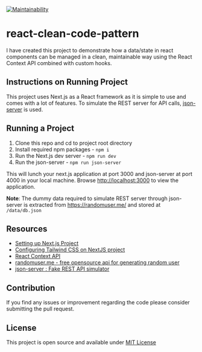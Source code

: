 [![Maintainability](https://api.codeclimate.com/v1/badges/a6d60674d4ba845424cb/maintainability)](https://codeclimate.com/github/ajeetchaulagain/react-clean-code-pattern/maintainability)

# react-clean-code-pattern

I have created this project to demonstrate how a data/state in react components can be managed in a clean, maintainable way using the React Context API combined with custom hooks.

## Instructions on Running Project

This project uses Next.js as a React framework as it is simple to use and comes with a lot of features. To simulate the REST server for API calls, [json-server](https://github.com/typicode/json-server) is used.

## Running a Project

1. Clone this repo and cd to project root directory
2. Install required npm packages - `npm i`
3. Run the Next.js dev server - `npm run dev`
4. Run the json-server - `npm run json-server`

This will lunch your next.js application at port 3000 and json-server at port 4000 in your local machine. Browse [http://localhost:3000]([http://localhost:3000]) to view the application.

**Note**: The dummy data required to simulate REST server through json-server is extracted from https://randomuser.me/ and stored at `/data/db.json`

## Resources

- [Setting up Next.js Project](https://nextjs.org/docs/getting-started)
- [Configuring Tailwind CSS on NextJS project](https://statickit.com/guides/next-js-tailwind)
- [React Context API](https://reactjs.org/docs/context.html)
- [randomuser.me - free opensource api for generating random user](https://randomuser.me/)
- [json-server : Fake REST API simulator](https://github.com/typicode/json-server)

## Contribution

If you find any issues or improvement regarding the code please consider submitting the pull request.

## License

This project is open source and available under [MIT License](LICENSE)
